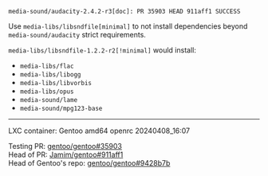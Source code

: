 `media-sound/audacity-2.4.2-r3[doc]: PR 35903 HEAD 911aff1 SUCCESS`

Use `media-libs/libsndfile[minimal]` to not install dependencies
beyond `media-sound/audacity` strict requirements.

`media-libs/libsndfile-1.2.2-r2[!minimal]` would install:
- `media-libs/flac`
- `media-libs/libogg`
- `media-libs/libvorbis`
- `media-libs/opus`
- `media-sound/lame`
- `media-sound/mpg123-base`

---

LXC container: Gentoo amd64 openrc 20240408_16:07

Testing PR: [gentoo/gentoo#35903](https://github.com/gentoo/gentoo/pull/35903)  
Head of PR: [Jamim/gentoo#911aff1](https://github.com/Jamim/gentoo/tree/911aff12f7fe07a527a7faa15c78156b1a15b8f7)  
Head of Gentoo's repo: [gentoo/gentoo#9428b7b](https://github.com/gentoo/gentoo/tree/9428b7b54576cfaa84da562e1148a804acd6cc30)
